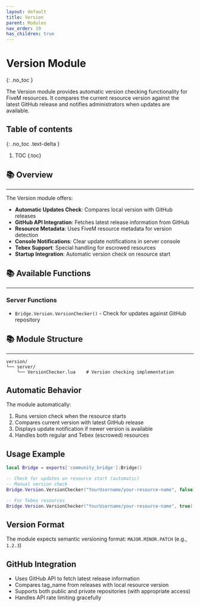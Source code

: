 ```yaml
---
layout: default
title: Version
parent: Modules
nav_order: 19
has_children: true
---
```


# Version Module
{: .no_toc }

The Version module provides automatic version checking functionality for FiveM resources. It compares the current resource version against the latest GitHub release and notifies administrators when updates are available.

## Table of contents
{: .no_toc .text-delta }

1. TOC
{:toc}

## 📚 Overview
---

The Version module offers:

- **Automatic Updates Check**: Compares local version with GitHub releases
- **GitHub API Integration**: Fetches latest release information from GitHub
- **Resource Metadata**: Uses FiveM resource metadata for version detection
- **Console Notifications**: Clear update notifications in server console
- **Tebex Support**: Special handling for escrowed resources
- **Startup Integration**: Automatic version check on resource start

## 📚 Available Functions
---

### Server Functions
- `Bridge.Version.VersionChecker()` - Check for updates against GitHub repository

## 📚 Module Structure
---

```
version/
└── server/
    └── VersionChecker.lua    # Version checking implementation
```

## Automatic Behavior

The module automatically:
1. Runs version check when the resource starts
2. Compares current version with latest GitHub release
3. Displays update notification if newer version is available
4. Handles both regular and Tebex (escrowed) resources

## Usage Example

```lua
local Bridge = exports['community_bridge']:Bridge()

-- Check for updates on resource start (automatic)
-- Manual version check
Bridge.Version.VersionChecker("YourUsername/your-resource-name", false)

-- For Tebex resources
Bridge.Version.VersionChecker("YourUsername/your-resource-name", true)
```

## Version Format

The module expects semantic versioning format: `MAJOR.MINOR.PATCH` (e.g., `1.2.3`)

## GitHub Integration

- Uses GitHub API to fetch latest release information
- Compares tag_name from releases with local resource version
- Supports both public and private repositories (with appropriate access)
- Handles API rate limiting gracefully
